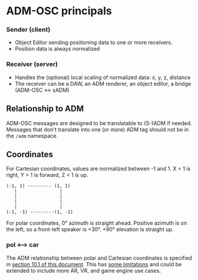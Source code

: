 # ADM-OSC principals

### Sender (client)

- Object Editor sending positioning data to one or more receivers.
- Position data is always normalized

### Receiver (server)

- Handles the (optional) local scaling of normalized data: x, y, z, distance
- The receiver can be a DAW, an ADM renderer, an object editor, a bridge (ADM-OSC <-> sADM)

## Relationship to ADM

ADM-OSC messages are designed to be translatable to (S-)ADM if needed. Messages that don't translate into one (or more) ADM tag should not be in the `/adm` namespace.

## Coordinates

For Cartesian coordinates, values are normalized between -1 and 1. X = 1 is right, Y = 1 is forward, Z = 1 is up.

    (-1, 1) --------- (1, 1)  
       |                |  
       |                |  
       |                |  
       |                |  
    (-1, -1) ---------(1, -1)  

For polar coordinates, 0&deg; azimuth is straight ahead. Positive azimuth is on the left, so a front-left speaker is +30&deg;. +90&deg; elevation is straight up.


### pol <--> car

The ADM relationship between polar and Cartesian coordinates is specified in [section 10.1 of this document](https://www.itu.int/dms_pubrec/itu-r/rec/bs/R-REC-BS.2127-0-201906-I!!PDF-E.pdf). This has [some limitations](https://github.com/immersive-audio-live/ADM-OSC/issues/25) and could be extended to include more AR, VR, and game engine use cases.

